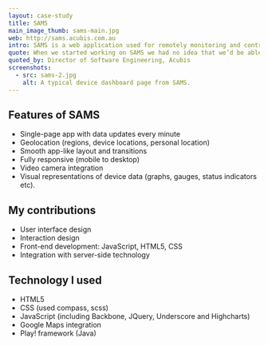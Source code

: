 ```yaml
---
layout: case-study
title: SAMS
main_image_thumb: sams-main.jpg
web: http://sams.acubis.com.au
intro: SAMS is a web application used for remotely monitoring and controlling large engineering type devices. Much of the application runs as a single page web app that continually and efficiently refreshes data without requiring full page reloads. The application works across different browsers on a variety of devices, allowing it to be used both in the field and from an office. I designed the interface and built most of the front-end of the SAMS application.
quote: When we started working on SAMS we had no idea that we’d be able to create something so app-like and user-friendly. It’s clear, fast and it works well on both desktop and mobile devices.
quoted_by: Director of Software Engineering, Acubis
screenshots:
  - src: sams-2.jpg
    alt: A typical device dashboard page from SAMS.
---
```


## Features of SAMS

* Single-page app with data updates every minute
* Geolocation (regions, device locations, personal location)
* Smooth app-like layout and transitions
* Fully responsive (mobile to desktop)
* Video camera integration
* Visual representations of device data (graphs, gauges, status indicators etc).

## My contributions

* User interface design
* Interaction design
* Front-end development: JavaScript, HTML5, CSS
* Integration with server-side technology

## Technology I used

* HTML5
* CSS (used compass, scss)
* JavaScript  (including Backbone, JQuery, Underscore and Highcharts)
* Google Maps integration
* Play! framework (Java)
